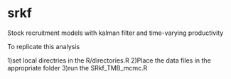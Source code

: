 # srkf
Stock recruitment models with kalman filter and time-varying productivity


To replicate this analysis

1)set local directries in the R/directories.R
2)Place the data files in the appropriate folder
3)run the SRkf_TMB_mcmc.R

